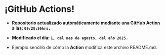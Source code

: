 # ¡GitHub Actions!
* **Repositorio actualizado automáticamente mediante una GitHub Action a las: `09:28:56hrs.`**
* **Modificado el día: `1, del mes de agosto, del año 2025.`**

* Ejemplo sencillo de cómo la **Action** modifica este archivo README.md.
